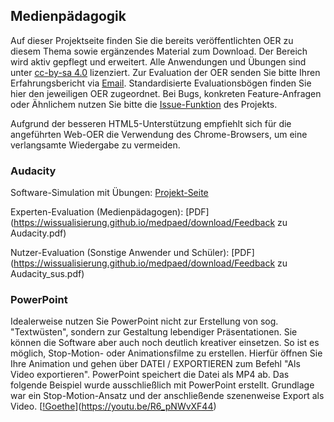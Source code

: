 ## Medienpädagogik

Auf dieser Projektseite finden Sie die bereits veröffentlichten OER zu diesem Thema sowie ergänzendes Material zum Download. Der Bereich wird aktiv gepflegt und erweitert. Alle Anwendungen und Übungen sind unter [cc-by-sa 4.0](https://creativecommons.org/licenses/by-sa/4.0/) lizenziert. Zur Evaluation der OER senden Sie bitte Ihren Erfahrungsbericht via [Email](mailto:sebastian.wolf.oer@outlook.de). Standardisierte Evaluationsbögen finden Sie hier den jeweiligen OER zugeordnet. Bei Bugs, konkreten Feature-Anfragen oder Ähnlichem nutzen Sie bitte die [Issue-Funktion](https://github.com/wissualisierung/medpaed/issues) des Projekts. 

Aufgrund der besseren HTML5-Unterstützung empfiehlt sich für die angeführten Web-OER die Verwendung des Chrome-Browsers, um eine verlangsamte Wiedergabe zu vermeiden.

### Audacity
Software-Simulation mit Übungen: 
[Projekt-Seite](https://wissualisierung.github.io/medpaed/audacity/)

Experten-Evaluation (Medienpädagogen): 
[PDF](https://wissualisierung.github.io/medpaed/download/Feedback zu Audacity.pdf)

Nutzer-Evaluation (Sonstige Anwender und Schüler): 
[PDF](https://wissualisierung.github.io/medpaed/download/Feedback zu Audacity_sus.pdf)

### PowerPoint
Idealerweise nutzen Sie PowerPoint nicht zur Erstellung von sog. "Textwüsten", sondern zur Gestaltung lebendiger Präsentationen. Sie können die Software aber auch noch deutlich kreativer einsetzen. So ist es möglich, Stop-Motion- oder Animationsfilme zu erstellen. Hierfür öffnen Sie Ihre Animation und gehen über DATEI / EXPORTIEREN zum Befehl "Als Video exportieren". PowerPoint speichert die Datei als MP4 ab. 
Das folgende Beispiel wurde ausschließlich mit PowerPoint erstellt. Grundlage war ein Stop-Motion-Ansatz und der anschließende szenenweise Export als Video. 
[[!Goethe](https://wissualisierung.github.io/medpaed/assets/goethe.png)](https://youtu.be/R6_pNWvXF44) 
